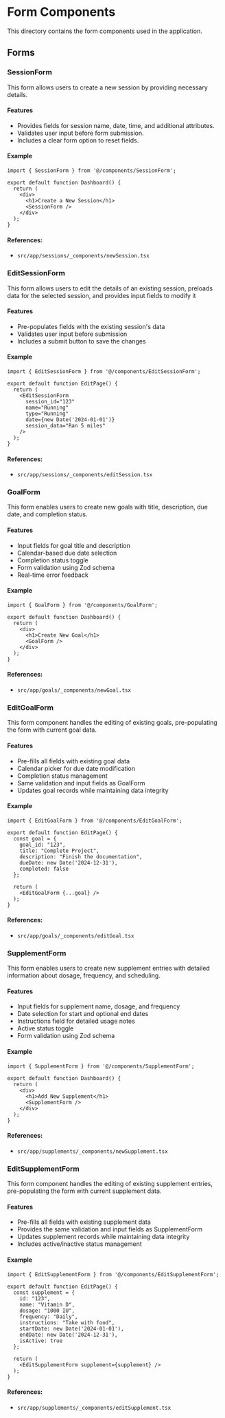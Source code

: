 # Form Components

This directory contains the form components used in the application.

## Forms

### SessionForm

This form allows users to create a new session by providing necessary details.

#### Features

- Provides fields for session name, date, time, and additional attributes.
- Validates user input before form submission.
- Includes a clear form option to reset fields.

#### Example

```
import { SessionForm } from '@/components/SessionForm';

export default function Dashboard() {
  return (
    <div>
      <h1>Create a New Session</h1>
      <SessionForm />
    </div>
  );
}
```

#### References:

  - `src/app/sessions/_components/newSession.tsx`

### EditSessionForm

This form allows users to edit the details of an existing session, preloads data for the selected session, and provides input fields to modify it

#### Features

- Pre-populates fields with the existing session's data
- Validates user input before submission
- Includes a submit button to save the changes

#### Example

```
import { EditSessionForm } from '@/components/EditSessionForm';

export default function EditPage() {
  return (
    <EditSessionForm
      session_id="123"
      name="Running"
      type="Running"
      date={new Date('2024-01-01')}
      session_data="Ran 5 miles"
    />
  );
}
```


#### References:

  - `src/app/sessions/_components/editSession.tsx`

### GoalForm

This form enables users to create new goals with title, description, due date, and completion status.

#### Features

- Input fields for goal title and description
- Calendar-based due date selection
- Completion status toggle
- Form validation using Zod schema
- Real-time error feedback

#### Example

```
import { GoalForm } from '@/components/GoalForm';

export default function Dashboard() {
  return (
    <div>
      <h1>Create New Goal</h1>
      <GoalForm />
    </div>
  );
}
```

#### References:

- `src/app/goals/_components/newGoal.tsx`

### EditGoalForm

This form component handles the editing of existing goals, pre-populating the form with current goal data.

#### Features

- Pre-fills all fields with existing goal data
- Calendar picker for due date modification
- Completion status management
- Same validation and input fields as GoalForm
- Updates goal records while maintaining data integrity

#### Example

```
import { EditGoalForm } from '@/components/EditGoalForm';

export default function EditPage() {
  const goal = {
    goal_id: "123",
    title: "Complete Project",
    description: "Finish the documentation",
    dueDate: new Date('2024-12-31'),
    completed: false
  };

  return (
    <EditGoalForm {...goal} />
  );
}
```

#### References:

- `src/app/goals/_components/editGoal.tsx`

### SupplementForm

This form enables users to create new supplement entries with detailed information about dosage, frequency, and scheduling.

#### Features

- Input fields for supplement name, dosage, and frequency
- Date selection for start and optional end dates
- Instructions field for detailed usage notes
- Active status toggle
- Form validation using Zod schema

#### Example

```
import { SupplementForm } from '@/components/SupplementForm';

export default function Dashboard() {
  return (
    <div>
      <h1>Add New Supplement</h1>
      <SupplementForm />
    </div>
  );
}
```

#### References:

- `src/app/supplements/_components/newSupplement.tsx`

### EditSupplementForm

This form component handles the editing of existing supplement entries, pre-populating the form with current supplement data.

#### Features

- Pre-fills all fields with existing supplement data
- Provides the same validation and input fields as SupplementForm
- Updates supplement records while maintaining data integrity
- Includes active/inactive status management

#### Example

```
import { EditSupplementForm } from '@/components/EditSupplementForm';

export default function EditPage() {
  const supplement = {
    id: "123",
    name: "Vitamin D",
    dosage: "1000 IU",
    frequency: "Daily",
    instructions: "Take with food",
    startDate: new Date('2024-01-01'),
    endDate: new Date('2024-12-31'),
    isActive: true
  };

  return (
    <EditSupplementForm supplement={supplement} />
  );
}
```

#### References:

- `src/app/supplements/_components/editSupplement.tsx`

